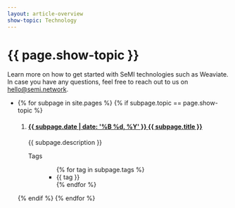 ```yaml
---
layout: article-overview
show-topic: Technology
---
```


<!-- THIS PAGE CONTAINS THE INDEX FOR THIS FOLDER -->

# {{ page.show-topic }}

Learn more on how to get started with SeMI technologies such as Weaviate. In case you have any questions, feel free to reach out to us on hello@semi.network.

<ul class="article-overview">
    <li>
        {% for subpage in site.pages %}
            {% if subpage.topic == page.show-topic %}
                <ol>
                    <li><h4><a href="{{ subpage.url }}">{{ subpage.date | date: '%B %d, %Y' }} {{ subpage.title }}</a></h4>
                        <p>
                            {{ subpage.description }}
                        </p>
                        <dl class="tags">
                            <dt>Tags</dt>
                            <dd>
                                <ul class="tags">
                        			{% for tag in subpage.tags %}
                    					<li>{{ tag }}</li>
                    				{% endfor %}
                    			</ul>
                            </dd>
                        </dl>
                    </li>
                </ol>
            {% endif %}
        {% endfor %}
    </li>
</ul>